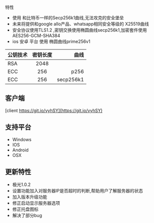 特性

* 使用 和比特币一样的Secp256k1曲线,无法攻克的安全堡垒
* 未来将提供和google allo产品、whatsapp相同安全等级的 X25519曲线
* 安全协议使用TLS1.2 ,密钥交换使用椭圆曲线secp256k1,加密套件使用AES256-GCM-SHA384 
* ios 安卓 平台 使用 椭圆曲线prime256v1

| 公钥技术      | 密钥长度       |  曲线 |
| ------------- |:-------------:| -----:|
| RSA           | 2048          |       |
| ECC           | 256           |   p256|
| ECC           | 256           |   secp256k1|

客户端
------------

[client https://git.io/vyhSY](https://git.io/vyhSY)

支持平台
------------

* Windows
* IOS
* Android
* OSX

更新特性
------------
* 极光1.0.2
* 设置功能加入对服务器IP是否超时的判断,帮助用户了解服务器的状态
* 加入版本升级功能
* 修正启动显示服务器选项
* 修正托盘图标
* 解决了部分bug